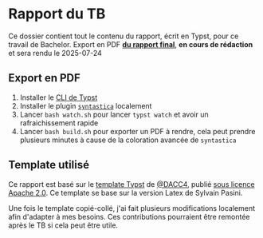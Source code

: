 # Rapport du TB
Ce dossier contient tout le contenu du rapport, écrit en Typst, pour ce travail de Bachelor.
Export en PDF [**du rapport final**](rapport-final-tb-plx.pdf), **en cours de rédaction** et sera rendu le 2025-07-24

## Export en PDF

1. Installer le [CLI de Typst](https://github.com/typst/typst)
1. Installer le plugin [`syntastica`](https://github.com/RubixDev/syntastica-typst) localement
1. Lancer `bash watch.sh` pour lancer `typst watch` et avoir un rafraichissement rapide
1. Lancer `bash build.sh` pour exporter un PDF à rendre, cela peut prendre plusieurs minutes à cause de la coloration avancée de `syntastica`

## Template utilisé

Ce rapport est basé sur le [template Typst](https://github.com/DACC4/HEIG-VD-typst-template-for-TB) de [@DACC4](https://github.com/DACC4), publié [sous licence Apache 2.0](https://github.com/DACC4/HEIG-VD-typst-template-for-TB/blob/main/LICENSE). Ce template se base sur la version Latex de Sylvain Pasini.

Une fois le template copié-collé, j'ai fait plusieurs modifications localement afin d'adapter à mes besoins. Ces contributions pourraient être remontée après le TB si cela peut être utile.

